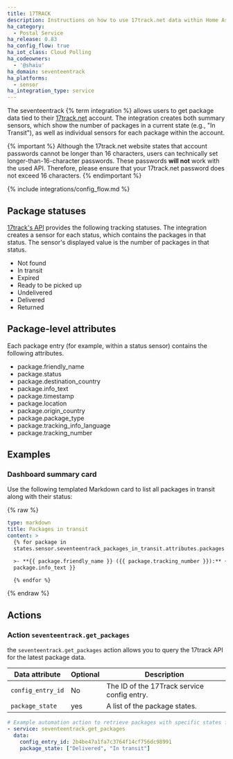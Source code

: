```yaml
---
title: 17TRACK
description: Instructions on how to use 17track.net data within Home Assistant
ha_category:
  - Postal Service
ha_release: 0.83
ha_config_flow: true
ha_iot_class: Cloud Polling
ha_codeowners:
  - '@shaiu'
ha_domain: seventeentrack
ha_platforms:
  - sensor
ha_integration_type: service
---
```


The seventeentrack {% term integration %} allows users to get package data tied to their [17track.net](https://www.17track.net) account. The integration creates both summary sensors, which show the number of packages in a current state (e.g., "In Transit"), as well as individual sensors for each package within the account.

{% important %}
Although the 17track.net website states that account passwords cannot be longer than 16 characters, users can technically set longer-than-16-character passwords. These passwords **will not** work with the used API. Therefore, please ensure that your 17track.net password does not exceed 16 characters.
{% endimportant %}

{% include integrations/config_flow.md %}

## Package statuses

[17track's API](https://api.17track.net/en/doc) provides the following tracking statuses. The integration creates a sensor for each status, which contains the packages in that status. The sensor's displayed value is the number of packages in that status.

- Not found
- In transit
- Expired
- Ready to be picked up
- Undelivered
- Delivered
- Returned

## Package-level attributes

Each package entry (for example, within a status sensor) contains the following attributes.

- package.friendly_name
- package.status
- package.destination_country
- package.info_text
- package.timestamp
- package.location
- package.origin_country
- package.package_type
- package.tracking_info_language
- package.tracking_number

## Examples

### Dashboard summary card

Use the following templated Markdown card to list all packages in transit along with their status:

{% raw %}

```yaml
type: markdown
title: Packages in transit
content: >
  {% for package in
  states.sensor.seventeentrack_packages_in_transit.attributes.packages %}

  >- **{{ package.friendly_name }} ({{ package.tracking_number }}):** {{
  package.info_text }}

  {% endfor %}

```

{% endraw %}

## Actions

### Action `seventeentrack.get_packages`

the `seventeentrack.get_packages` action allows you to query the 17track API for the latest package data.


| Data attribute | Optional | Description                                 |
|------------------------|----------|---------------------------------------------|
| `config_entry_id`      | No       | The ID of the 17Track service config entry. |
| `package_state`        | yes      | A list of the package states.                |

```yaml
# Example automation action to retrieve packages with specific states from 17Track
- service: seventeentrack.get_packages
  data:
    config_entry_id: 2b4be47a1fa7c3764f14cf756dc98991
    package_state: ["Delivered", "In transit"]
```
